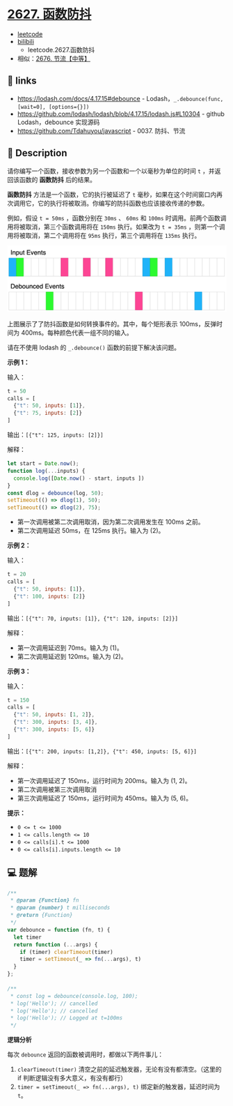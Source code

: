 # [2627. 函数防抖](https://github.com/Tdahuyou/leetcode/tree/main/2627.%20%E5%87%BD%E6%95%B0%E9%98%B2%E6%8A%96)

- [leetcode](https://leetcode.cn/problems/debounce/)
- [bilibili](https://www.bilibili.com/video/BV1DivNejEb1)
  - leetcode.2627.函数防抖
- 相似：[2676. 节流【中等】](https://github.com/Tdahuyou/leetcode/tree/main/2676.%20%E8%8A%82%E6%B5%81%E3%80%90%E4%B8%AD%E7%AD%89%E3%80%91) <!-- [locale](./2676.%20%E8%8A%82%E6%B5%81%E3%80%90%E4%B8%AD%E7%AD%89%E3%80%91/README.md) -->

## 🔗 links

- https://lodash.com/docs/4.17.15#debounce - Lodash，`_.debounce(func, [wait=0], [options={}])`
- https://github.com/lodash/lodash/blob/4.17.15/lodash.js#L10304 - github Lodash，debounce 实现源码
- https://github.com/Tdahuyou/javascript - 0037. 防抖、节流

## 📝 Description

请你编写一个函数，接收参数为另一个函数和一个以毫秒为单位的时间 `t` ，并返回该函数的 **函数防抖** 后的结果。

**函数防抖** 方法是一个函数，它的执行被延迟了 `t` 毫秒，如果在这个时间窗口内再次调用它，它的执行将被取消。你编写的防抖函数也应该接收传递的参数。

例如，假设 `t = 50ms` ，函数分别在 `30ms` 、 `60ms` 和 `100ms` 时调用。前两个函数调用将被取消，第三个函数调用将在 `150ms` 执行。如果改为 `t = 35ms` ，则第一个调用将被取消，第二个调用将在 `95ms` 执行，第三个调用将在 `135ms` 执行。

![](md-imgs/2024-09-26-21-44-40.png)

上图展示了了防抖函数是如何转换事件的。其中，每个矩形表示 100ms，反弹时间为 400ms。每种颜色代表一组不同的输入。

请在不使用 lodash 的 `_.debounce()` 函数的前提下解决该问题。

**示例 1：**

输入：

```js
t = 50
calls = [
  {"t": 50, inputs: [1]},
  {"t": 75, inputs: [2]}
]
```

输出：`[{"t": 125, inputs: [2]}]`

解释：
```js
let start = Date.now();
function log(...inputs) {
  console.log([Date.now() - start, inputs ])
}
const dlog = debounce(log, 50);
setTimeout(() => dlog(1), 50);
setTimeout(() => dlog(2), 75);
```

- 第一次调用被第二次调用取消，因为第二次调用发生在 100ms 之前。
- 第二次调用延迟 50ms，在 125ms 执行。输入为 (2)。

**示例 2：**

输入：

```js
t = 20
calls = [
  {"t": 50, inputs: [1]},
  {"t": 100, inputs: [2]}
]
```

输出：`[{"t": 70, inputs: [1]}, {"t": 120, inputs: [2]}]`

解释：
- 第一次调用延迟到 70ms。输入为 (1)。
- 第二次调用延迟到 120ms。输入为 (2)。

**示例 3：**

输入：
```js
t = 150
calls = [
  {"t": 50, inputs: [1, 2]},
  {"t": 300, inputs: [3, 4]},
  {"t": 300, inputs: [5, 6]}
]
```

输出：`[{"t": 200, inputs: [1,2]}, {"t": 450, inputs: [5, 6]}]`

解释：
- 第一次调用延迟了 150ms，运行时间为 200ms。输入为 (1, 2)。
- 第二次调用被第三次调用取消
- 第三次调用延迟了 150ms，运行时间为 450ms。输入为 (5, 6)。

**提示：**

- `0 <= t <= 1000`
- `1 <= calls.length <= 10`
- `0 <= calls[i].t <= 1000`
- `0 <= calls[i].inputs.length <= 10`

## 💻 题解

```javascript
/**
 * @param {Function} fn
 * @param {number} t milliseconds
 * @return {Function}
 */
var debounce = function (fn, t) {
  let timer
  return function (...args) {
    if (timer) clearTimeout(timer)
    timer = setTimeout(_ => fn(...args), t)
  }
};

/**
 * const log = debounce(console.log, 100);
 * log('Hello'); // cancelled
 * log('Hello'); // cancelled
 * log('Hello'); // Logged at t=100ms
 */
```

**逻辑分析**

每次 `debounce` 返回的函数被调用时，都做以下两件事儿：

1. `clearTimeout(timer)` 清空之前的延迟触发器，无论有没有都清空。（这里的 if 判断逻辑没有多大意义，有没有都行）
2. `timer = setTimeout(_ => fn(...args), t)` 绑定新的触发器，延迟时间为 `t`。
